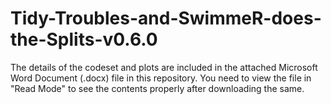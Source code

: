 # Tidy-Troubles-and-SwimmeR-does-the-Splits-v0.6.0

The details of the codeset and plots are included in the attached Microsoft Word Document (.docx) file in this repository. 
You need to view the file in "Read Mode" to see the contents properly after downloading the same.
